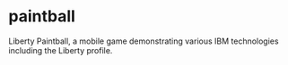paintball
=========

Liberty Paintball, a mobile game demonstrating various IBM technologies including the Liberty profile.
